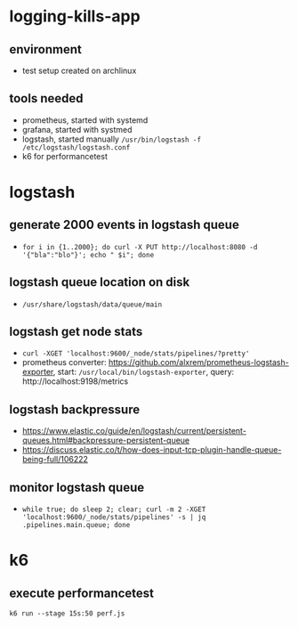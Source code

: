 # logging-kills-app

## environment
* test setup created on archlinux

## tools needed
* prometheus, started with systemd
* grafana, started with systmed
* logstash, started manually `/usr/bin/logstash -f /etc/logstash/logstash.conf`
* k6 for performancetest

# logstash 

## generate 2000 events in logstash queue
* `for i in {1..2000}; do curl -X PUT http://localhost:8080 -d '{"bla":"blo"}'; echo " $i"; done`

## logstash queue location on disk
* `/usr/share/logstash/data/queue/main`

## logstash get node stats
* `curl -XGET 'localhost:9600/_node/stats/pipelines/?pretty'`
* prometheus converter: https://github.com/alxrem/prometheus-logstash-exporter, start: `/usr/local/bin/logstash-exporter`, query: http://localhost:9198/metrics

## logstash backpressure
* https://www.elastic.co/guide/en/logstash/current/persistent-queues.html#backpressure-persistent-queue
* https://discuss.elastic.co/t/how-does-input-tcp-plugin-handle-queue-being-full/106222

## monitor logstash queue
* `while true; do sleep 2; clear; curl -m 2 -XGET 'localhost:9600/_node/stats/pipelines' -s | jq .pipelines.main.queue; done`

# k6

## execute performancetest
`k6 run --stage 15s:50 perf.js`
